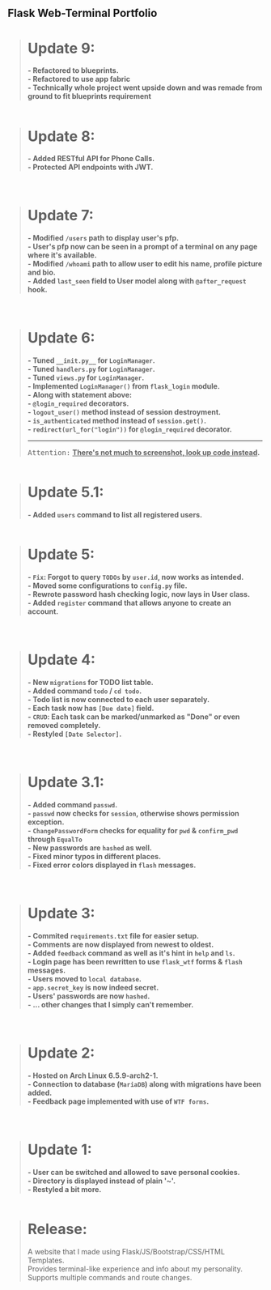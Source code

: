 ## Flask Web-Terminal Portfolio
> # Update 9: <br>
> <b>- Refactored to blueprints.</b> <br>
> <b>- Refactored to use app fabric</b> <br>
> <b>- Technically whole project went upside down and was remade from ground to fit blueprints requirement</b> <br>
<picture>
 <img src="https://media.discordapp.net/attachments/1051467735420370944/1200265966030946335/image.png?ex=65c58dca&is=65b318ca&hm=98cd9475da549f8d90178da2e538feb9c9d7a9a89e1f279c454df79ba01ef4e6&=&format=webp&quality=lossless&width=1300&height=936" alt="">
</picture>

> # Update 8: <br>
> <b>- Added RESTful API for Phone Calls. </b> <br>
> <b>- Protected API endpoints with JWT. </b> <br>
<picture>
 <img src="https://media.discordapp.net/attachments/1051467735420370944/1186654570122850404/image.png?ex=65940930&is=65819430&hm=ebe81240fb489a503c21ba16a0ad3b964fb9c3af624edc540c336302b6ba41da&=&format=webp&quality=lossless&width=1153&height=246" alt="">
</picture>
<picture>
 <img src="https://media.discordapp.net/attachments/1051467735420370944/1186654765254455377/image.png?ex=6594095f&is=6581945f&hm=a6e21aeb39542f80124c36f1e5743e50941140e166199ed3573fe51317df2b82&=&format=webp&quality=lossless&width=1152&height=259" alt="">
</picture>
<picture>
 <img src="https://media.discordapp.net/attachments/1051467735420370944/1186654798850838618/image.png?ex=65940967&is=65819467&hm=4588117a6e05c0d09a863ed4afaa39afff5426bd3443f1ef737ccdf72c5102a1&=&format=webp&quality=lossless&width=1150&height=477" alt="">
</picture>
<picture>
 <img src="https://media.discordapp.net/attachments/1051467735420370944/1186655049158508636/image.png?ex=659409a2&is=658194a2&hm=696395ec486a147a3020dfc02bcc8d4e07fdb7d28b67d9931750d0ad22d341b7&=&format=webp&quality=lossless&width=1150&height=220" alt="">
</picture>
<picture>
 <img src="https://media.discordapp.net/attachments/1051467735420370944/1186655117928321124/image.png?ex=659409b3&is=658194b3&hm=402eddfa17601307c184857a54c033bc9b4209adc90efb7a3e36943571173e80&=&format=webp&quality=lossless&width=1155&height=458" alt="">
</picture>
<picture>
 <img src="https://media.discordapp.net/attachments/1051467735420370944/1186655320500613150/image.png?ex=659409e3&is=658194e3&hm=15b32ac91c9c9d6850ca6a7d0c3bc05a815984f8273887a901d5809b6d7b08a1&=&format=webp&quality=lossless&width=1156&height=301" alt="">
</picture>
<picture>
 <img src="https://media.discordapp.net/attachments/1051467735420370944/1186655370584793148/image.png?ex=659409ef&is=658194ef&hm=f2021e7ea05b8459e5a314d9ae03e02d54a44165bb29dd333fc730e35bb8b288&=&format=webp&quality=lossless&width=1153&height=393" alt="">
</picture>

> # Update 7: <br>
> <b>- Modified `/users` path to display user's pfp. </b> <br>
> <b>- User's pfp now can be seen in a prompt of a terminal on any page where it's available. </b> <br>
> <b>- Modified `/whoami` path to allow user to edit his name, profile picture and bio. </b> <br>
> <b>- Added `last_seen` field to User model along with `@after_request` hook. </b> <br>
<picture>
 <img src="https://cdn.discordapp.com/attachments/1051467735420370944/1173347244657877173/image.png?ex=65639fc6&is=65512ac6&hm=dbc48d17a59bbde4f4df30a50411236dc2ed8f908cfe8b0bc8eb9ae0522315be&" alt="">
</picture>
<picture>
 <img src="https://cdn.discordapp.com/attachments/1051467735420370944/1173347329487683664/image.png?ex=65639fdb&is=65512adb&hm=d3507cbd597ee38d97355d816115689a28593b08be2b08dcb2277f0a5843e125&" alt="">
</picture>
<picture>
 <img src="https://cdn.discordapp.com/attachments/1051467735420370944/1173348206986412102/image.png?ex=6563a0ac&is=65512bac&hm=c73904f5dc78e7ccf7550e00a670f4cf8a193b3d0b213e1973bc73b1feecee4c&" alt="">
</picture>

> # Update 6: <br>
> <b>- Tuned `__init.py__` for `LoginManager`. </b> <br>
> <b>- Tuned `handlers.py` for `LoginManager`. </b> <br>
> <b>- Tuned `views.py` for `LoginManager`. </b> <br>
> <b>- Implemented `LoginManager()` from `flask_login` module.</b> <br>
> <b>- Along with statement above: </b> <br>
> <b>- `@login_required` decorators. </b> <br>
> <b>- `logout_user()` method instead of session destroyment. </b> <br>
> <b>- `is_authenticated` method instead of `session.get()`. </b> <br>
> <b>- `redirect(url_for("login"))` for `@login_required` decorator. </b> <br> <hr>
> <kbd>Attention:</kbd> <b><u>There's not much to screenshot, look up code instead</u>.</b> <br>
<picture>
 <img src="https://cdn.discordapp.com/attachments/1051467735420370944/1172224559987032255/image.png?ex=655f8a31&is=654d1531&hm=39bdb55b88ee342bb033f18de3ea93440f357ff6631e3f41565e32ac08784595&" alt="">
</picture>

> # Update 5.1: <br>
> <b>- Added `users` command to list all registered users.</b> <br>
<picture>
 <img src="https://cdn.discordapp.com/attachments/1051467735420370944/1172191096697278494/image.png?ex=655f6b07&is=654cf607&hm=c50d9c9af01e10157ea3f2a570038fe4c54ad4f05f08da72597716f492d91ec1&" alt="">
</picture>

> # Update 5: <br>
> <b>- `Fix`: Forgot to query `TODOs` by `user.id`, now works as intended.</b> <br>
> <b>- Moved some configurations to `config.py` file.</b> <br>
> <b>- Rewrote password hash checking logic, now lays in User class.</b> <br>
> <b>- Added `register` command that allows anyone to create an account.</b> <br>
<picture>
 <img src="https://media.discordapp.net/attachments/1051467735420370944/1172178810410639371/image.png?ex=655f5f96&is=654cea96&hm=e452240c7e0813d13ab0a012030601cdc69cd2264e3b5bdc7468f2f7fff382b9&=&width=878&height=905" alt="">
</picture>
<picture>
 <img src="https://cdn.discordapp.com/attachments/1051467735420370944/1172179060185649183/image.png?ex=655f5fd1&is=654cead1&hm=8a33797fc3b85634be692e9bd7835486abc9111a1ba40d6dfafdd4de34d1e384&" alt="">
</picture>
<picture>
 <img src="https://cdn.discordapp.com/attachments/1051467735420370944/1172185990132150362/image.png?ex=655f6646&is=654cf146&hm=40e9e6adbd844731030ca88a5e6ab0b23255aa773b6c93b86702d716e24beeba&" alt="">
</picture>

> # Update 4: <br>
> <b>- New `migrations` for TODO list table.</b> <br>
> <b>- Added command `todo` / `cd todo`.</b> <br>
> <b>- Todo list is now connected to each user separately.</b> <br>
> <b>- Each task now has `[Due date]` field.</b> <br>
> <b>- `CRUD`: Each task can be marked/unmarked as "Done" or even removed completely.</b> <br>
> <b>- Restyled `[Date Selector]`.</b> <br>
<picture>
 <img src="https://cdn.discordapp.com/attachments/1051467735420370944/1172149323400749127/image.png?ex=655f4420&is=654ccf20&hm=6df13a044de5fd0ad27c0d42f040fb5cff81e035b7c5122e7551109c6b140beb&" alt="">
</picture>
<picture>
 <img src="https://cdn.discordapp.com/attachments/1051467735420370944/1172150045362094121/image.png?ex=655f44cc&is=654ccfcc&hm=17f98cb42b8f1f834df7eaf533c5da27f5a20bd8336d5872bfac9b43339b578d&" alt="">
</picture>

> # Update 3.1: <br>
> <b>- Added command `passwd`.</b> <br>
> <b>- `passwd` now checks for `session`, otherwise shows permission exception.</b> <br>
> <b>- `ChangePasswordForm` checks for equality for `pwd` & `confirm_pwd` through `EqualTo`</b> <br>
> <b>- New passwords are `hashed` as well.</b> <br>
> <b>- Fixed minor typos in different places.</b> <br>
> <b>- Fixed error colors displayed in `flash` messages.</b> <br>
<picture>
 <img src="https://media.discordapp.net/attachments/1051467735420370944/1171328337076035594/image.png?ex=655c4785&is=6549d285&hm=67f1f6c8141644bd15334e7af20453201987a8b6a8887e65b28bd484df147078&=&width=1820&height=502" alt="">
</picture>
<picture>
 <img src="https://media.discordapp.net/attachments/1051467735420370944/1171328461860778144/image.png?ex=655c47a3&is=6549d2a3&hm=403c70232342d6ee5bc8d9bbf5315215b914247ce06b8223c7129aebdbae2c7f&=&width=1172&height=905" alt="">
</picture>

> # Update 3: <br>
> <b>- Commited `requirements.txt` file for easier setup.</b> <br>
> <b>- Comments are now displayed from newest to oldest.</b> <br>
> <b>- Added `feedback` command as well as it's hint in `help` and `ls`.</b> <br>
> <b>- Login page has been rewritten to use `flask_wtf` forms & `flash` messages.</b> <br>
> <b>- Users moved to `local database`.</b> <br>
> <b>- `app.secret_key` is now indeed secret.</b> <br>
> <b>- Users' passwords are now `hashed`.</b> <br>
> <b>- ... other changes that I simply can't remember.</b> <br>
<picture>
 <img src="https://cdn.discordapp.com/attachments/1051467735420370944/1171306044929101834/image.png?ex=655c32c2&is=6549bdc2&hm=c84bce8e4d2e779ed4e4d7da012876674b1e03f26ccb1e232790dc45ce2884cc&" alt="">
</picture>
<picture>
 <img src="https://media.discordapp.net/attachments/1051467735420370944/1171306114231582751/image.png?ex=655c32d3&is=6549bdd3&hm=9a3c895cebd8ebe9cecb06892dd4624abc1b74a10c3f03ec85423127bf060128&=&width=1416&height=905" alt="">
</picture>
<picture>
 <img src="https://cdn.discordapp.com/attachments/1051467735420370944/1171296780659462184/image.png?ex=655c2a22&is=6549b522&hm=66081ab8404636765c96020fd7ec0c15df9aa65c3f4cfce7a7b0be48a0ba7622&" alt="">
</picture>

> # Update 2: <br>
> <b>- Hosted on Arch Linux 6.5.9-arch2-1.</b> <br>
> <b>- Connection to database (`MariaDB`) along with migrations have been added.</b> <br>
> <b>- Feedback page implemented with use of `WTF forms`.</b> <br>
<picture>
 <img src="https://media.discordapp.net/attachments/1051467735420370944/1169668812333916210/image.png?ex=65563df8&is=6543c8f8&hm=d8d9cc701371df524c2fdcd58e9e1e51cb53b9deb757eeebd5e265ea4c63165b&=" alt="">
</picture>
<picture>
 <img src="https://media.discordapp.net/attachments/1051467735420370944/1169672926950342676/image.png?ex=655641cd&is=6543cccd&hm=b2900d66c046d512f387759e3d10927a82d7010b7cbf734c517a251c34487ae2&=&width=802&height=847" alt="">
</picture>

<br>

> # Update 1: <br>
> <b>- User can be switched and allowed to save personal cookies.</b> <br>
> <b>- Directory is displayed instead of plain '~'.</b> <br>
> <b>- Restyled a bit more.</b> <br>
<picture>
 <img src="https://media.discordapp.net/attachments/1051467735420370944/1165867887987269692/image.png?ex=65486a15&is=6535f515&hm=fe8c2a8582d807029bffefd2d755c16f52a751fafe598fb1475928cac8287b9e&=&width=1737&height=511" alt="">
</picture>

<br>

> # Release: <br>
> A website that I made using Flask/JS/Bootstrap/CSS/HTML Templates. <br>
> Provides terminal-like experience and info about my personality. <br>
> Supports multiple commands and route changes. <br>
<picture>
 <img src="https://media.discordapp.net/attachments/1051467735420370944/1164368610123325523/image.png?ex=6542f5c5&is=653080c5&hm=a23ac1938422cce703d7205594af776f0623a15905facfbbc05e9a9904562a27&=&width=1102&height=798" alt="">
</picture>
<picture>
 <img src="https://media.discordapp.net/attachments/1051467735420370944/1164368772723904562/image.png?ex=6542f5ec&is=653080ec&hm=c8ba9d1124fa922fbb3c08df73f2b7021c87814df56cc1ad884eb7d7a58d0c08&=&width=1372&height=595" alt="">
</picture>
<picture>
 <img src="https://media.discordapp.net/attachments/1051467735420370944/1164368836921929810/image.png?ex=6542f5fb&is=653080fb&hm=211546b136b6ef674d941d88461d661776cf806e9b51c48682da4ead38cbe3aa&=&width=1372&height=780" alt="">
</picture>
<picture>
 <img src="https://media.discordapp.net/attachments/1051467735420370944/1164368974725787718/image.png?ex=6542f61c&is=6530811c&hm=a9e505de2f17b2e23bd54bd19bc11d4d7cb492510ccc768f98441950e780cd46&=&width=1144&height=798" alt="">
</picture>
<picture>
 <img src="https://media.discordapp.net/attachments/1051467735420370944/1164369063854735511/image.png?ex=6542f631&is=65308131&hm=08ec8144007cddf67a5d2eb2e1a0e712190374ec549b59a830ccee2029b09b6a&=&width=1372&height=782" alt="">
</picture>
